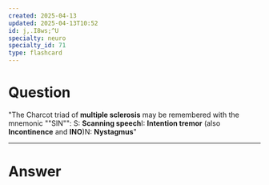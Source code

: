```yaml
---
created: 2025-04-13
updated: 2025-04-13T10:52
id: j,.I8ws;^U
specialty: neuro
specialty_id: 71
type: flashcard
---
```


# Question
"The Charcot triad of **multiple sclerosis** may be remembered with the mnemonic ""SIN"": S: **Scanning speech**I: **Intention tremor** (also **Incontinence** and **INO**)N: **Nystagmus**"

---

# Answer
